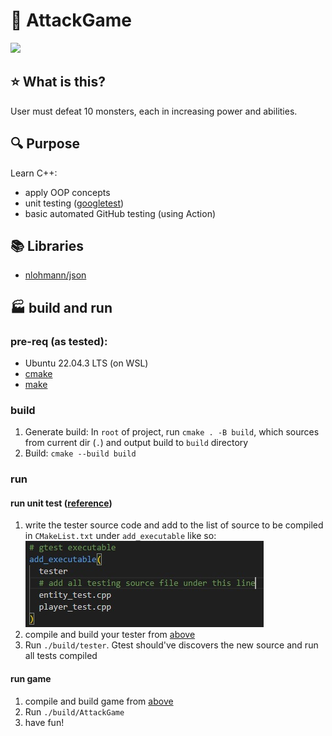# :dragon_face: AttackGame
<img src="./documentation/Chanter_Angelos_Akotandos_-_St_George_on_Horseback,_Slaying_the_Dragon.jpg" width="300"/>

## :star: What is this?
User must defeat 10 monsters, each in increasing power and abilities.

## :mag: Purpose
Learn C++:
- apply OOP concepts
- unit testing ([googletest](https://github.com/google/googletest/tree/main))
- basic automated GitHub testing (using Action)

## :books: Libraries
- [nlohmann/json](https://github.com/nlohmann/json)

## :factory: build and run
### pre-req (as tested):
  - Ubuntu 22.04.3 LTS (on WSL)
  - [cmake](https://cmake.org/)
  - [make](https://man7.org/linux/man-pages/man1/make.1.html)

### build
1. Generate build: In `root` of project, run `cmake . -B build`, which sources from current dir (`.`) and output build to `build` directory
2. Build: `cmake --build build`

### run
#### run unit test ([reference](http://google.github.io/googletest/quickstart-cmake.html#create-and-run-a-binary))
1. write the tester source code and add to the list of source to be compiled in `CMakeList.txt` under `add_executable` like so:\
![add_executable](documentation/add_executable.jpg) 
2. compile and build your tester from [above](#build)
3. Run `./build/tester`. Gtest should've discovers the new source and run all tests compiled

#### run game
1. compile and build game from [above](#build)
2. Run `./build/AttackGame`
3. have fun! 